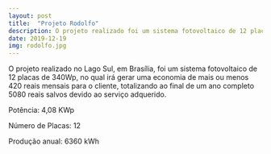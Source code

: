 ```yaml
---
layout: post
title:  "Projeto Rodolfo"
description: O projeto realizado foi um sistema fotovoltaico de 12 placas no  [...]
date: 2019-12-19
img: rodolfo.jpg
---
```


O projeto realizado no Lago Sul, em Brasília, foi um sistema fotovoltaico de 12 placas de 340Wp, no qual irá gerar uma economia de mais ou menos 420 reais mensais para o cliente, totalizando ao final de um ano completo 5080 reais salvos devido ao serviço adquerido. 

Potência: 4,08 KWp

Número de Placas: 12

Produção anual: 6360 kWh
